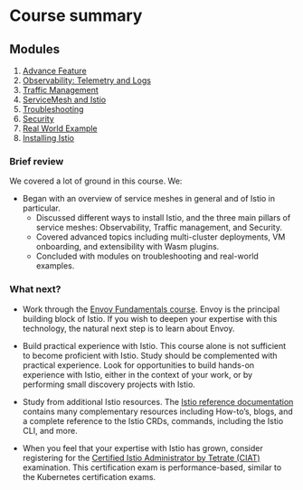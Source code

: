 # Course summary

## Modules

1. [Advance Feature](./Advance%20Feature/README.md)
2. [Observability: Telemetry and Logs](./Observability_Telemetry_And_Logs/README.md)
3. [Traffic Management](./Traffic_Management/README.md)
4. [ServiceMesh and Istio](./ServiceMesh_And_Istio/README.md)
5. [Troubleshooting](./Troubleshooting/README.md)
6. [Security](./Security/README.md)
7. [Real World Example](./Real_World_Examples/README.md)
8. [Installing Istio](./Installing_Istio/README.md)


### Brief review
We covered a lot of ground in this course. We:

- Began with an overview of service meshes in general and of Istio in particular.
    * Discussed different ways to install Istio, and the three main pillars of service meshes: Observability, Traffic management, and Security.
    * Covered advanced topics including multi-cluster deployments, VM onboarding, and extensibility with Wasm plugins.
    * Concluded with modules on troubleshooting and real-world examples.

### What next?

* Work through the [Envoy Fundamentals course](https://academy.tetrate.io/courses/envoy-fundamentals). Envoy is the principal building block of Istio. If you wish to deepen your expertise with this technology, the natural next step is to learn about Envoy.

* Build practical experience with Istio. This course alone is not sufficient to become proficient with Istio. Study should be complemented with practical experience. Look for opportunities to build hands-on experience with Istio, either in the context of your work, or by performing small discovery projects with Istio.

* Study from additional Istio resources. The [Istio reference documentation](https://istio.io/latest/docs/) contains many complementary resources including How-to’s, blogs, and a complete reference to the Istio CRDs, commands, including the Istio CLI, and more.

* When you feel that your expertise with Istio has grown, consider registering for the [Certified Istio Administrator by Tetrate (CIAT)](https://academy.tetrate.io/courses/certified-istio-administrator) examination. This certification exam is performance-based, similar to the Kubernetes certification exams.